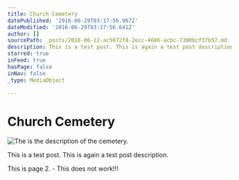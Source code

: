```yaml
---
title: Church Cemetery
datePublished: '2016-06-29T03:17:56.967Z'
dateModified: '2016-06-29T03:17:56.641Z'
author: []
sourcePath: _posts/2016-06-12-ac5072f8-2ecc-4686-acbc-7300bcf37b57.md
description: This is a test post. This is again a test post description.
starred: true
inFeed: true
hasPage: false
inNav: false
_type: MediaObject

---
```

# Church Cemetery
![The is the description of the cemetery.](https://the-grid-user-content.s3-us-west-2.amazonaws.com/2f43db4e-e59c-4e40-9596-d083bae50c0a.jpg)

This is a test post. This is again a test post description.

This is page 2\. - This does not work!!!